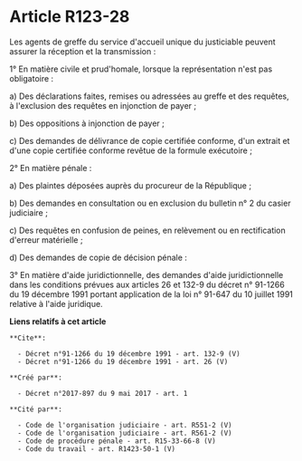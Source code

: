 # Article R123-28

Les agents de greffe du service d'accueil unique du justiciable peuvent assurer la réception et la transmission : 

1° En matière civile et prud'homale, lorsque la représentation n'est pas obligatoire : 

a) Des déclarations faites, remises ou adressées au greffe et des requêtes, à l'exclusion des requêtes en injonction de
payer ; 

b) Des oppositions à injonction de payer ; 

c) Des demandes de délivrance de copie certifiée conforme, d'un extrait et d'une copie certifiée conforme revêtue de la
formule exécutoire ; 

2° En matière pénale : 

a) Des plaintes déposées auprès du procureur de la République ; 

b) Des demandes en consultation ou en exclusion du bulletin n° 2 du casier judiciaire ; 

c) Des requêtes en confusion de peines, en relèvement ou en rectification d'erreur matérielle ; 

d) Des demandes de copie de décision pénale : 

3° En matière d'aide juridictionnelle, des demandes d'aide juridictionnelle dans les conditions prévues aux articles 26 et
132-9 du décret n° 91-1266 du 19 décembre 1991 portant application de la loi n° 91-647 du 10 juillet 1991 relative à l'aide
juridique.

**Liens relatifs à cet article**

	**Cite**:

	  - Décret n°91-1266 du 19 décembre 1991 - art. 132-9 (V)
	  - Décret n°91-1266 du 19 décembre 1991 - art. 26 (V)

	**Créé par**:

	  - Décret n°2017-897 du 9 mai 2017 - art. 1

	**Cité par**:

	  - Code de l'organisation judiciaire - art. R551-2 (V)
	  - Code de l'organisation judiciaire - art. R561-2 (V)
	  - Code de procédure pénale - art. R15-33-66-8 (V)
	  - Code du travail - art. R1423-50-1 (V)
